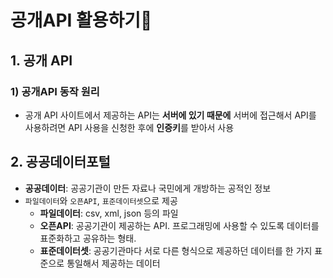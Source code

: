 # 공개API 활용하기🌟

## 1. 공개 API

### 1) 공개API 동작 원리

- 공개 API 사이트에서 제공하는 API는 **서버에 있기 때문에** 서버에 접근해서 API를 사용하려면 API 사용을 신청한 후에 **인증키**를 받아서 사용

## 2. 공공데이터포털

- **공공데이터**: 공공기관이 만든 자료나 국민에게 개방하는 공적인 정보
- `파일데이터`와 `오픈API`, `표준데이터셋`으로 제공
  - **파일데이터**: csv, xml, json 등의 파일
  - **오픈API**: 공공기관이 제공하는 API. 프로그래밍에 사용할 수 있도록 데이터를 표준화하고 공유하는 형태.
  - **표준데이터셋**: 공공기관마다 서로 다른 형식으로 제공하던 데이터를 한 가지 표준으로 통일해서 제공하는 데이터
